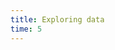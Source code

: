 ```yaml
---
title: Exploring data
time: 5
---
```


<jupyter notebook-name="exploring_data" course-code="DSBC" />